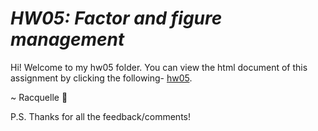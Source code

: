 
# _HW05: Factor and figure management_

Hi! Welcome to my hw05 folder. You can view the html document of this assignment by clicking the following- [hw05](https://stat545-ubc-hw-2019-20.github.io/stat545-hw-racquellem/hw05/hw05_Mangahas.html). 

~ Racquelle :ribbon:

P.S. Thanks for all the feedback/comments!
